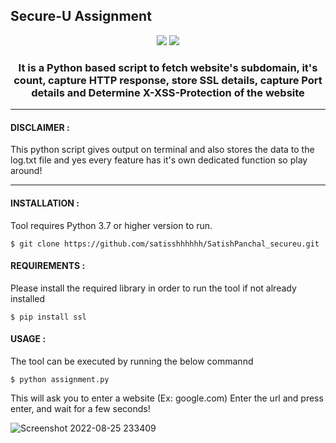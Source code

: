 ## Secure-U Assignment

<p align="center">
<img src=https://img.shields.io/badge/Made%20with-Python-blue>
<img src=https://img.shields.io/badge/Python-3.7-green>
</p>

<p align="center">
    <h3 align="center"> It is a Python based script to fetch website's subdomain, it's count, capture HTTP response, store SSL details, capture Port details and Determine X-XSS-Protection of the website</h3>
</p>

***
#### DISCLAIMER :

This python script gives output on terminal and also stores the data to the log.txt file and yes every feature has it's own dedicated function so play around!
***
#### INSTALLATION :
Tool requires Python 3.7 or higher version to run.
```
$ git clone https://github.com/satisshhhhhh/SatishPanchal_secureu.git
```
#### REQUIREMENTS :
Please install the required library in order to run the tool if not already installed
```
$ pip install ssl
```
#### USAGE :
The tool can be executed by running the below commannd
```
$ python assignment.py
```
This will ask you to enter a website (Ex: google.com)
Enter the url and press enter, and wait for a few seconds!

![Screenshot 2022-08-25 233409](https://user-images.githubusercontent.com/58567211/186737374-00f935ee-9ec3-433e-ab1d-7722edb2243f.png)
